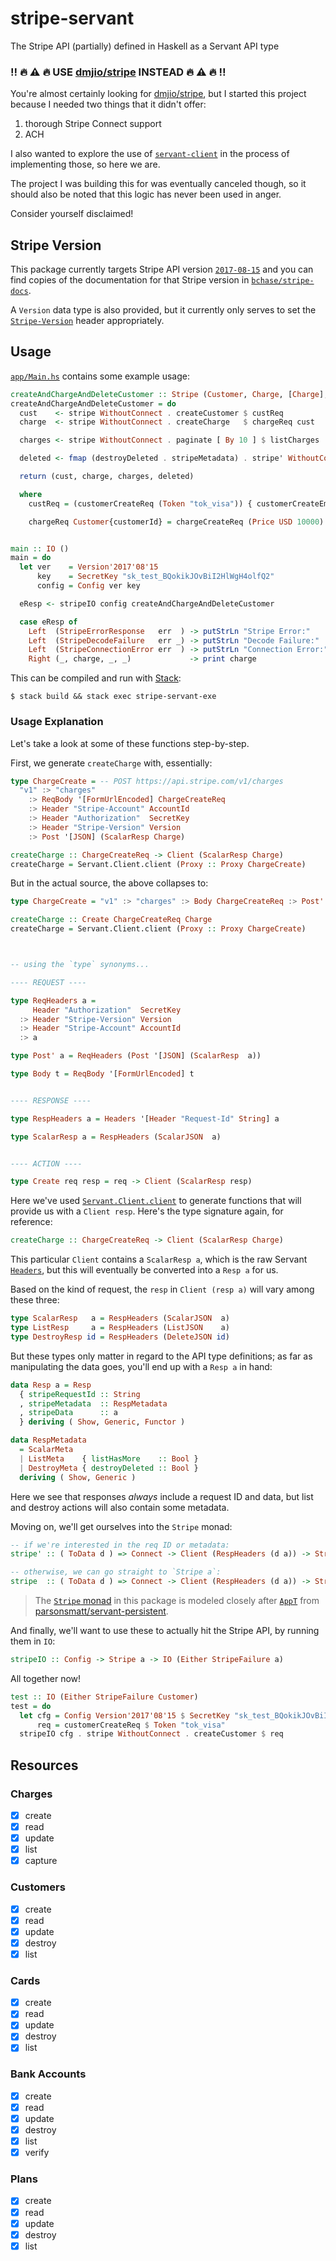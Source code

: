 # stripe-servant

The Stripe API (partially) defined in Haskell as a Servant API type


### :bangbang: :fire: :warning: :fire: USE [dmjio/stripe](https://github.com/dmjio/stripe) INSTEAD :fire: :warning: :fire: :bangbang:

You're almost certainly looking for [dmjio/stripe](https://github.com/dmjio/stripe), but I started this project because I needed two things that it didn't offer:

1. thorough Stripe Connect support
2. ACH

I also wanted to explore the use of [`servant-client`](https://hackage.haskell.org/package/servant-client) in the process of implementing those, so here we are.

The project I was building this for was eventually canceled though, so it should also be noted that this logic has never been used in anger.

Consider yourself disclaimed!


## Stripe Version

This package currently targets Stripe API version [`2017-08-15`](https://stripe.com/docs/upgrades#2017-08-15) and you can find copies of the documentation for that Stripe version in [`bchase/stripe-docs`](https://github.com/bchase/stripe-docs/tree/master/v2017-08-15).

A `Version` data type is also provided, but it currently only serves to set the [`Stripe-Version`](https://stripe.com/docs/api#versioning) header appropriately.


## Usage

[`app/Main.hs`](https://github.com/bchase/stripe-servant/blob/master/app/Main.hs) contains some example usage:

```haskell
createAndChargeAndDeleteCustomer :: Stripe (Customer, Charge, [Charge], Bool)
createAndChargeAndDeleteCustomer = do
  cust    <- stripe WithoutConnect . createCustomer $ custReq
  charge  <- stripe WithoutConnect . createCharge   $ chargeReq cust

  charges <- stripe WithoutConnect . paginate [ By 10 ] $ listCharges

  deleted <- fmap (destroyDeleted . stripeMetadata) . stripe' WithoutConnect . destroyCustomer $ customerId cust

  return (cust, charge, charges, deleted)

  where
    custReq = (customerCreateReq (Token "tok_visa")) { customerCreateEmail = Just "test@example.com" }

    chargeReq Customer{customerId} = chargeCreateReq (Price USD 10000) (SCustomer customerId)


main :: IO ()
main = do
  let ver    = Version'2017'08'15
      key    = SecretKey "sk_test_BQokikJOvBiI2HlWgH4olfQ2"
      config = Config ver key

  eResp <- stripeIO config createAndChargeAndDeleteCustomer

  case eResp of
    Left  (StripeErrorResponse   err  ) -> putStrLn "Stripe Error:"     >> print err
    Left  (StripeDecodeFailure   err _) -> putStrLn "Decode Failure:"   >> print err
    Left  (StripeConnectionError err  ) -> putStrLn "Connection Error:" >> print err
    Right (_, charge, _, _)             -> print charge
```

This can be compiled and run with [Stack](https://docs.haskellstack.org/en/stable/README/):

```
$ stack build && stack exec stripe-servant-exe
```


### Usage Explanation

Let's take a look at some of these functions step-by-step.

First, we generate `createCharge` with, essentially:

```haskell
type ChargeCreate = -- POST https://api.stripe.com/v1/charges
  "v1" :> "charges"
    :> ReqBody '[FormUrlEncoded] ChargeCreateReq
    :> Header "Stripe-Account" AccountId
    :> Header "Authorization"  SecretKey
    :> Header "Stripe-Version" Version
    :> Post '[JSON] (ScalarResp Charge)

createCharge :: ChargeCreateReq -> Client (ScalarResp Charge)
createCharge = Servant.Client.client (Proxy :: Proxy ChargeCreate)
```


But in the actual source, the above collapses to:

```haskell
type ChargeCreate = "v1" :> "charges" :> Body ChargeCreateReq :> Post' Charge

createCharge :: Create ChargeCreateReq Charge
createCharge = Servant.Client.client (Proxy :: Proxy ChargeCreate)



-- using the `type` synonyms...

---- REQUEST ----

type ReqHeaders a =
     Header "Authorization"  SecretKey
  :> Header "Stripe-Version" Version
  :> Header "Stripe-Account" AccountId
  :> a

type Post' a = ReqHeaders (Post '[JSON] (ScalarResp  a))

type Body t = ReqBody '[FormUrlEncoded] t


---- RESPONSE ----

type RespHeaders a = Headers '[Header "Request-Id" String] a

type ScalarResp a = RespHeaders (ScalarJSON  a)


---- ACTION ----

type Create req resp = req -> Client (ScalarResp resp)
```

Here we've used [`Servant.Client.client`](https://hackage.haskell.org/package/servant-client-0.13.0.1/docs/Servant-Client.html#v:client) to generate functions that will provide us with a `Client resp`. Here's the type signature again, for reference:

```haskell
createCharge :: ChargeCreateReq -> Client (ScalarResp Charge)
```

This particular `Client` contains a `ScalarResp a`, which is the raw Servant [`Headers`](http://hackage.haskell.org/package/servant-0.13.0.1/docs/Servant-API-ResponseHeaders.html#t:Headers), but this will eventually be converted into a `Resp a` for us.

Based on the kind of request, the `resp` in `Client (resp a)` will vary among these three:

```haskell
type ScalarResp   a = RespHeaders (ScalarJSON  a)
type ListResp     a = RespHeaders (ListJSON    a)
type DestroyResp id = RespHeaders (DeleteJSON id)
```

But these types only matter in regard to the API type definitions; as far as manipulating the data goes, you'll end up with a `Resp a` in hand:

```haskell
data Resp a = Resp
  { stripeRequestId :: String
  , stripeMetadata  :: RespMetadata
  , stripeData      :: a
  } deriving ( Show, Generic, Functor )

data RespMetadata
  = ScalarMeta
  | ListMeta    { listHasMore    :: Bool }
  | DestroyMeta { destroyDeleted :: Bool }
  deriving ( Show, Generic )
```

Here we see that responses  _always_ include a request ID and data, but list and destroy actions will also contain some metadata.

Moving on, we'll get ourselves into the `Stripe` monad:

```haskell
-- if we're interested in the req ID or metadata:
stripe' :: ( ToData d ) => Connect -> Client (RespHeaders (d a)) -> Stripe (Resp a)

-- otherwise, we can go straight to `Stripe a`:
stripe  :: ( ToData d ) => Connect -> Client (RespHeaders (d a)) -> Stripe a
```

> The [`Stripe` monad](https://github.com/bchase/stripe-servant/blob/72535b1bc776b3b298a00277d9f068a5e6e43bfc/src/Stripe/Types.hs#L181-L182) in this package is modeled closely after [`AppT`](https://github.com/parsonsmatt/servant-persistent/blob/744e3960d23642466d9eca784853ac709e930360/src/Config.hs#L36-L40) from [parsonsmatt/servant-persistent](https://github.com/parsonsmatt/servant-persistent).

And finally, we'll want to use these to actually hit the Stripe API, by running them in `IO`:

```haskell
stripeIO :: Config -> Stripe a -> IO (Either StripeFailure a)
```

All together now!

```haskell
test :: IO (Either StripeFailure Customer)
test = do
  let cfg = Config Version'2017'08'15 $ SecretKey "sk_test_BQokikJOvBiI2HlWgH4olfQ2"
      req = customerCreateReq $ Token "tok_visa"
  stripeIO cfg . stripe WithoutConnect . createCustomer $ req
```


## Resources

### Charges

- [X] create
- [X] read
- [X] update
- [X] list
- [X] capture

### Customers

- [X] create
- [X] read
- [X] update
- [X] destroy
- [X] list

### Cards

- [X] create
- [X] read
- [X] update
- [X] destroy
- [X] list

### Bank Accounts

- [X] create
- [X] read
- [X] update
- [X] destroy
- [X] list
- [X] verify

### Plans

- [X] create
- [X] read
- [X] update
- [X] destroy
- [X] list
